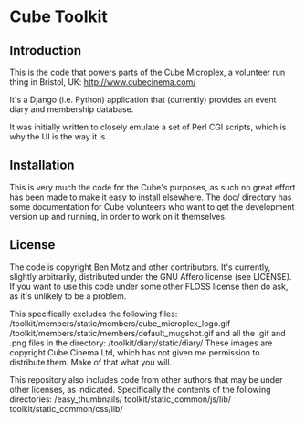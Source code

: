 Cube Toolkit
============

Introduction
------------

This is the code that powers parts of the Cube Microplex, a volunteer run
thing in Bristol, UK: http://www.cubecinema.com/

It's a Django (i.e. Python) application that (currently) provides an event
diary and membership database.

It was initially written to closely emulate a set of Perl CGI scripts, which
is why the UI is the way it is.

Installation
------------
This is very much the code for the Cube's purposes, as such no great effort
has been made to make it easy to install elsewhere. The doc/ directory has
some documentation for Cube volunteers who want to get the development version
up and running, in order to work on it themselves.

License
-------
The code is copyright Ben Motz and other contributors. It's currently,
slightly arbitrarily, distributed under the GNU Affero license (see LICENSE).
If you want to use this code under some other FLOSS license then do ask, as
it's unlikely to be a problem.

This specifically excludes the following files:
/toolkit/members/static/members/cube_microplex_logo.gif
/toolkit/members/static/members/default_mugshot.gif
and all the .gif and .png files in the directory:
/toolkit/diary/static/diary/
These images are copyright Cube Cinema Ltd, which has not given me permission
to distribute them. Make of that what you will.

This repository also includes code from other authors that may be under
other licenses, as indicated. Specifically the contents of the following
directories:
/easy_thumbnails/
toolkit/static_common/js/lib/
toolkit/static_common/css/lib/
